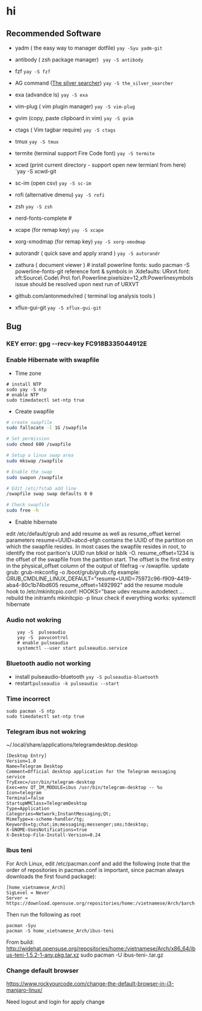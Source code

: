 # hi

## Recommended Software
* yadm ( the easy way to manager dotfile) ```yay -Syu yadm-git```
* antibody ( zsh package manager) ``` yay -S antibody```
* fzf `yay -S fzf`
* AG command ([The silver searcher](https://github.com/ggreer/the_silver_searcher)) `yay -S the_silver_searcher`
* exa (advandce ls) `yay -S exa`
* vim-plug  ( vim plugin manager) `yay -S vim-plug`
* gvim  (copy, paste clipboard in vim) `yay -S gvim`
* ctags  ( Vim tagbar require) `yay -S ctags`
* tmux `yay -S tmux`
* termite (terminal support Fire Code font) `yay -S termite`
* xcwd (print current directory - support open new termianl from here) `yay -S xcwd-git
* sc-im (open csv) `yay -S sc-im`
* rofi (alternative dmenu) `yay -S rofi`
* zsh `yay -S zsh`
* nerd-fonts-complete #
* xcape (for remap key) `yay -S xcape`
* xorg-xmodmap (for  remap key) `yay -S xorg-xmodmap`
* autorandr ( quick save and apply xrand ) `yay -S autorandr`
* zathura ( document viewer ) #
install powerline fonts:
sudo pacman -S powerline-fonts-git
reference font & symbols in .Xdefaults:
URxvt.font: xft:Source\ Code\ Pro\ for\ Powerline:pixelsize=12,xft:Powerlinesymbols
issue should be resolved upon next run of URXVT

* github.com/antonmedv/red ( terminal log analysis tools )
* xflux-gui-git `yay -S xflux-gui-git`

## Bug 

### KEY error: gpg --recv-key FC918B335044912E

### Enable Hibernate with swapfile

* Time zone
```
# install NTP 
sudo yay -S ntp
# enable NTP
sudo timedatectl set-ntp true
```

* Create swapfile 

```bash
# create swapfile
sudo fallocate -l 1G /swapfile

# Set permission
sudo chmod 600 /swapfile

# Setup a linux swap area
sudo mkswap /swapfile

# Enable the swap
sudo swapon /swapfile

# Edit /etc/fstab add line 
/swapfile swap swap defaults 0 0

# Check swapfile
sudo free -h
```

* Enable hibernate

edit /etc/default/grub and add resume as well as resume_offset kernel parameters
resume=UUID=abcd-efgh contains the UUID of the partition on which the swapfile resides. In most cases the swapfile resides in root, to identify the root parition's UUID run blkid or lsblk -O.
resume_offset=1234 is the offset of the swapfile from the partition start. The offset is the first entry in the physical_offset column of the output of filefrag -v /swapfile.
update grub: grub-mkconfig -o /boot/grub/grub.cfg
example: GRUB_CMDLINE_LINUX_DEFAULT="resume=UUID=75972c96-f909-4419-aba4-80c1b74bd605 resume_offset=1492992"
add the resume module hook to /etc/mkinitcpio.conf:
HOOKS="base udev resume autodetect ...
rebuild the initramfs mkinitcpio -p linux
check if everything works: systemctl hibernate

### Audio not wokring
```
    yay -S  pulseaudio
    yay -S  pavucontrol
    # enable pulseaudio 
    systemctl --user start pulseaudio.service

```

### Bluetooth audio not working

* install pulseaudio-bluetooth `yay -S pulseaudio-bluetooth`
* restart:`pulseaudio -k pulseaudio --start`

### Time incorrect 
```
sudo pacman -S ntp
sudo timedatectl set-ntp true
```

### Telegram ibus not wokring

~/.local/share/applications/telegramdesktop.desktop

```
[Desktop Entry]
Version=1.0
Name=Telegram Desktop
Comment=Official desktop application for the Telegram messaging service
TryExec=/usr/bin/telegram-desktop
Exec=env QT_IM_MODULE=ibus /usr/bin/telegram-desktop -- %u
Icon=telegram
Terminal=false
StartupWMClass=TelegramDesktop
Type=Application
Categories=Network;InstantMessaging;Qt;
MimeType=x-scheme-handler/tg;
Keywords=tg;chat;im;messaging;messenger;sms;tdesktop;
X-GNOME-UsesNotifications=true
X-Desktop-File-Install-Version=0.24
```


### Ibus teni

For Arch Linux, edit /etc/pacman.conf and add the following (note that the order of repositories in pacman.conf is important, since pacman always downloads the first found package):

```
[home_vietnamese_Arch]
SigLevel = Never
Server = https://download.opensuse.org/repositories/home:/vietnamese/Arch/$arch
```

Then run the following as root

```
pacman -Syu
pacman -S home_vietnamese_Arch/ibus-teni
```

From build:
http://widehat.opensuse.org/repositories/home:/vietnamese/Arch/x86_64/ibus-teni-1.5.2-1-any.pkg.tar.xz
sudo pacman -U ibus-teni-<version>.tar.gz

### Change default browser 
https://www.rockyourcode.com/change-the-default-browser-in-i3-manjaro-linux/

Need logout and login for apply change
